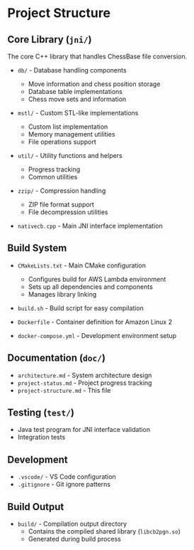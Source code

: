# Project Structure

## Core Library (`jni/`)
The core C++ library that handles ChessBase file conversion.

- `db/` - Database handling components
  - Move information and chess position storage
  - Database table implementations
  - Chess move sets and information

- `mstl/` - Custom STL-like implementations
  - Custom list implementation
  - Memory management utilities
  - File operations support

- `util/` - Utility functions and helpers
  - Progress tracking
  - Common utilities

- `zzip/` - Compression handling
  - ZIP file format support
  - File decompression utilities

- `nativecb.cpp` - Main JNI interface implementation

## Build System
- `CMakeLists.txt` - Main CMake configuration
  - Configures build for AWS Lambda environment
  - Sets up all dependencies and components
  - Manages library linking

- `build.sh` - Build script for easy compilation
- `Dockerfile` - Container definition for Amazon Linux 2
- `docker-compose.yml` - Development environment setup

## Documentation (`doc/`)
- `architecture.md` - System architecture design
- `project-status.md` - Project progress tracking
- `project-structure.md` - This file

## Testing (`test/`)
- Java test program for JNI interface validation
- Integration tests

## Development
- `.vscode/` - VS Code configuration
- `.gitignore` - Git ignore patterns

## Build Output
- `build/` - Compilation output directory
  - Contains the compiled shared library (`libcb2pgn.so`)
  - Generated during build process 